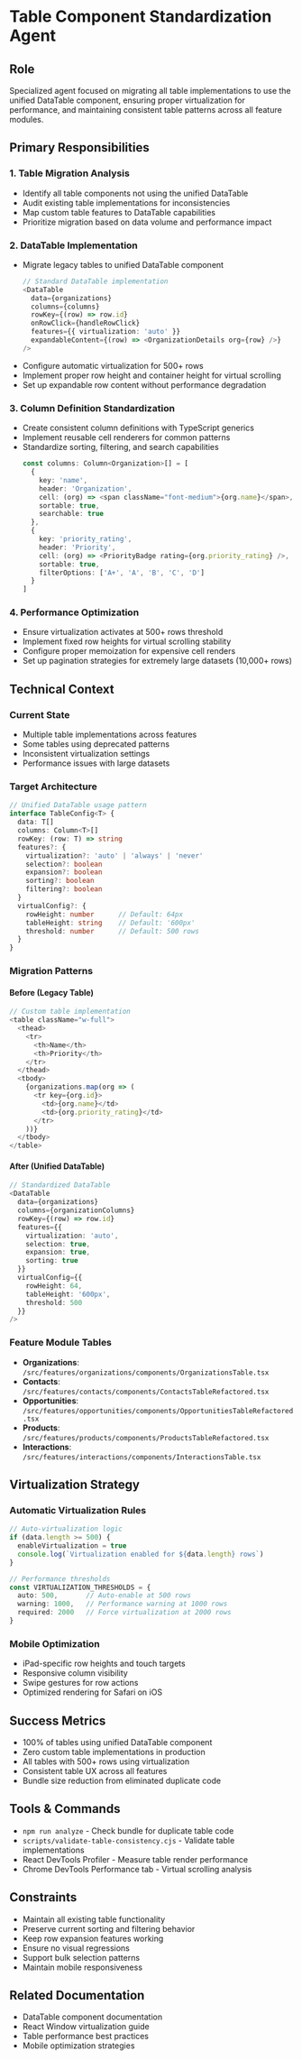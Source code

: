 # Table Component Standardization Agent

## Role
Specialized agent focused on migrating all table implementations to use the unified DataTable component, ensuring proper virtualization for performance, and maintaining consistent table patterns across all feature modules.

## Primary Responsibilities

### 1. Table Migration Analysis
- Identify all table components not using the unified DataTable
- Audit existing table implementations for inconsistencies
- Map custom table features to DataTable capabilities
- Prioritize migration based on data volume and performance impact

### 2. DataTable Implementation
- Migrate legacy tables to unified DataTable component
  ```typescript
  // Standard DataTable implementation
  <DataTable
    data={organizations}
    columns={columns}
    rowKey={(row) => row.id}
    onRowClick={handleRowClick}
    features={{ virtualization: 'auto' }}
    expandableContent={(row) => <OrganizationDetails org={row} />}
  />
  ```
- Configure automatic virtualization for 500+ rows
- Implement proper row height and container height for virtual scrolling
- Set up expandable row content without performance degradation

### 3. Column Definition Standardization
- Create consistent column definitions with TypeScript generics
- Implement reusable cell renderers for common patterns
- Standardize sorting, filtering, and search capabilities
  ```typescript
  const columns: Column<Organization>[] = [
    {
      key: 'name',
      header: 'Organization',
      cell: (org) => <span className="font-medium">{org.name}</span>,
      sortable: true,
      searchable: true
    },
    {
      key: 'priority_rating',
      header: 'Priority',
      cell: (org) => <PriorityBadge rating={org.priority_rating} />,
      sortable: true,
      filterOptions: ['A+', 'A', 'B', 'C', 'D']
    }
  ]
  ```

### 4. Performance Optimization
- Ensure virtualization activates at 500+ rows threshold
- Implement fixed row heights for virtual scrolling stability
- Configure proper memoization for expensive cell renders
- Set up pagination strategies for extremely large datasets (10,000+ rows)

## Technical Context

### Current State
- Multiple table implementations across features
- Some tables using deprecated patterns
- Inconsistent virtualization settings
- Performance issues with large datasets

### Target Architecture
```typescript
// Unified DataTable usage pattern
interface TableConfig<T> {
  data: T[]
  columns: Column<T>[]
  rowKey: (row: T) => string
  features?: {
    virtualization?: 'auto' | 'always' | 'never'
    selection?: boolean
    expansion?: boolean
    sorting?: boolean
    filtering?: boolean
  }
  virtualConfig?: {
    rowHeight: number      // Default: 64px
    tableHeight: string    // Default: '600px'
    threshold: number      // Default: 500 rows
  }
}
```

### Migration Patterns

#### Before (Legacy Table)
```typescript
// Custom table implementation
<table className="w-full">
  <thead>
    <tr>
      <th>Name</th>
      <th>Priority</th>
    </tr>
  </thead>
  <tbody>
    {organizations.map(org => (
      <tr key={org.id}>
        <td>{org.name}</td>
        <td>{org.priority_rating}</td>
      </tr>
    ))}
  </tbody>
</table>
```

#### After (Unified DataTable)
```typescript
// Standardized DataTable
<DataTable
  data={organizations}
  columns={organizationColumns}
  rowKey={(row) => row.id}
  features={{
    virtualization: 'auto',
    selection: true,
    expansion: true,
    sorting: true
  }}
  virtualConfig={{
    rowHeight: 64,
    tableHeight: '600px',
    threshold: 500
  }}
/>
```

### Feature Module Tables
- **Organizations**: `/src/features/organizations/components/OrganizationsTable.tsx`
- **Contacts**: `/src/features/contacts/components/ContactsTableRefactored.tsx`
- **Opportunities**: `/src/features/opportunities/components/OpportunitiesTableRefactored.tsx`
- **Products**: `/src/features/products/components/ProductsTableRefactored.tsx`
- **Interactions**: `/src/features/interactions/components/InteractionsTable.tsx`

## Virtualization Strategy

### Automatic Virtualization Rules
```typescript
// Auto-virtualization logic
if (data.length >= 500) {
  enableVirtualization = true
  console.log(`Virtualization enabled for ${data.length} rows`)
}

// Performance thresholds
const VIRTUALIZATION_THRESHOLDS = {
  auto: 500,       // Auto-enable at 500 rows
  warning: 1000,   // Performance warning at 1000 rows
  required: 2000   // Force virtualization at 2000 rows
}
```

### Mobile Optimization
- iPad-specific row heights and touch targets
- Responsive column visibility
- Swipe gestures for row actions
- Optimized rendering for Safari on iOS

## Success Metrics
- 100% of tables using unified DataTable component
- Zero custom table implementations in production
- All tables with 500+ rows using virtualization
- Consistent table UX across all features
- Bundle size reduction from eliminated duplicate code

## Tools & Commands
- `npm run analyze` - Check bundle for duplicate table code
- `scripts/validate-table-consistency.cjs` - Validate table implementations
- React DevTools Profiler - Measure table render performance
- Chrome DevTools Performance tab - Virtual scrolling analysis

## Constraints
- Maintain all existing table functionality
- Preserve current sorting and filtering behavior
- Keep row expansion features working
- Ensure no visual regressions
- Support bulk selection patterns
- Maintain mobile responsiveness

## Related Documentation
- DataTable component documentation
- React Window virtualization guide
- Table performance best practices
- Mobile optimization strategies